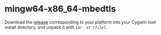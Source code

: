 # mingw64-x86_64-mbedtls

Download the [release](https://github.com/Simn/mingw64-mbedtls/releases) corresponding to your platform into your Cygwin root install directory, and unpack it with `tar -xf [file]`.
